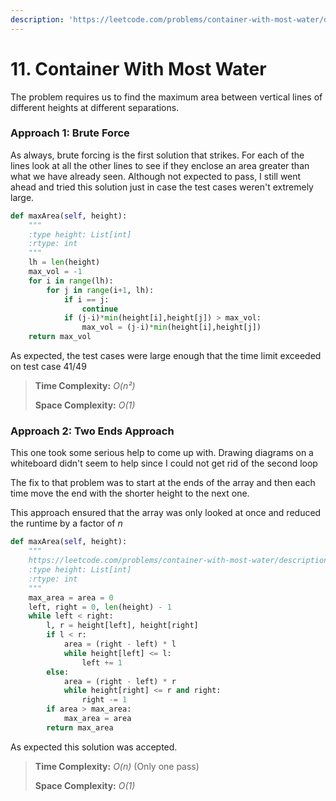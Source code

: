 ```yaml
---
description: 'https://leetcode.com/problems/container-with-most-water/description/'
---
```


# 11. Container With Most Water

The problem requires us to find the maximum area between vertical lines of different heights at different separations.

### Approach 1: Brute Force

As always, brute forcing is the first solution that strikes. For each of the lines look at all the other lines to see if they enclose an area greater than what we have already seen. Although not expected to pass, I still went ahead and tried this solution just in case the test cases weren't extremely large. 

```python
def maxArea(self, height): 
    """ 
    :type height: List[int] 
    :rtype: int 
    """ 
    lh = len(height) 
    max_vol = -1 
    for i in range(lh): 
        for j in range(i+1, lh): 
            if i == j: 
                continue 
            if (j-i)*min(height[i],height[j]) > max_vol: 
                max_vol = (j-i)*min(height[i],height[j]) 
    return max_vol
```

As expected, the test cases were large enough that the time limit exceeded on test case 41/49

> **Time Complexity:** _O\(n²\)_ 
>
> **Space Complexity:** _O\(1\)_

### Approach 2: Two Ends Approach

This one took some serious help to come up with. Drawing diagrams on a whiteboard didn't seem to help since I could not get rid of the second loop

The fix to that problem was to start at the ends of the array and then each time move the end with the shorter height to the next one. 

This approach ensured that the array was only looked at once and reduced the runtime by a factor of _n_

```python
def maxArea(self, height):
    """ 
    https://leetcode.com/problems/container-with-most-water/description/ 
    :type height: List[int] 
    :rtype: int 
    """ 
    max_area = area = 0 
    left, right = 0, len(height) - 1 
    while left < right: 
        l, r = height[left], height[right] 
        if l < r: 
            area = (right - left) * l 
            while height[left] <= l: 
                left += 1 
        else: 
            area = (right - left) * r 
            while height[right] <= r and right: 
                right -= 1 
        if area > max_area: 
            max_area = area 
        return max_area
```

As expected this solution was accepted.

> **Time Complexity:** _O\(n\)_ \(Only one pass\)
>
> **Space Complexity:** _O\(1\)_

